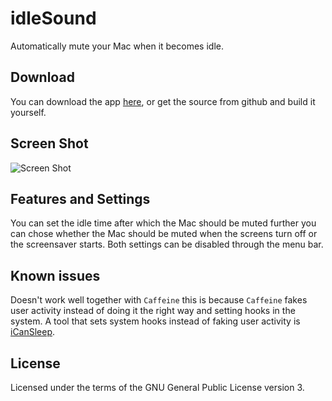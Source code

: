 # idleSound

Automatically mute your Mac when it becomes idle.


## Download

You can download the app [here](https://github.com/hashier/idleSound/releases), or get the source from github and build it yourself.


## Screen Shot

![Screen Shot](https://raw.github.com/hashier/idleSound/master/ScreenShot.png)


## Features and Settings

You can set the idle time after which the Mac should be muted further you can chose whether the Mac should be muted when the screens turn off or the screensaver starts. Both settings can be disabled through the menu bar.


## Known issues

Doesn't work well together with `Caffeine` this is because `Caffeine` fakes user activity instead of doing it the right way and setting hooks in the system. A tool that sets system hooks instead of faking user activity is [iCanSleep](http://www.koboldtouch.com/display/ICS/iCanSleep+-+Prevent+your+Mac+from+Sleeping).


## License

Licensed under the terms of the GNU General Public License version 3.

